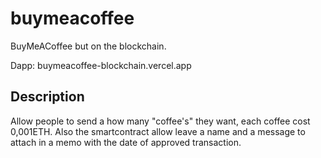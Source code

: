 # buymeacoffee
BuyMeACoffee but on the blockchain.

Dapp:
buymeacoffee-blockchain.vercel.app

## Description

Allow people to send a how many "coffee's" they want, each coffee cost 0,001ETH.
Also the smartcontract allow leave a name and a message to attach in a memo with the date of approved transaction.

